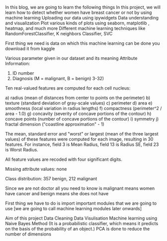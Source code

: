 In this blog, we are going to learn the following things
In this project, we will learn how to detect whether women have breast cancer or not by using machine learning
Uploading our data using ipywidgets
Data understanding and visualization
Plot various kinds of plots using seaborn, matplotlib , heatmap, and much more
Different machine learning techniques like RandomForestClassifier, K neighbors Classifier, SVC

First thing we need is data on which this machine learning can be done you download it from kaggle

Various parameter given in our dataset and its meaning
Attribute Information:

1) ID number
2) Diagnosis (M = malignant, B = benign)
3-32)

Ten real-valued features are computed for each cell nucleus:

a) radius (mean of distances from center to points on the perimeter)
b) texture (standard deviation of gray-scale values)
c) perimeter
d) area
e) smoothness (local variation in radius lengths)
f) compactness (perimeter^2 / area - 1.0)
g) concavity (severity of concave portions of the contour)
h) concave points (number of concave portions of the contour)
i) symmetry
j) fractal dimension ("coastline approximation" - 1)

The mean, standard error and "worst" or largest (mean of the three
largest values) of these features were computed for each image,
resulting in 30 features. For instance, field 3 is Mean Radius, field
13 is Radius SE, field 23 is Worst Radius.

All feature values are recoded with four significant digits.

Missing attribute values: none

Class distribution: 357 benign, 212 malignant

Since we are not doctor all you need to know is malignant means women have cancer and benign means she does not have

First thing we have to do is import important modules that we are going to use [we are going to call machine learning modules later onwards]


Aim of this project
Data Cleaning
Data Visulisation
Machine learning using Naive Bayes Method (It is a probabilistic classifier, which means it predicts on the basis of the probability of an object.)
PCA is done to reduce the number of dimensions
